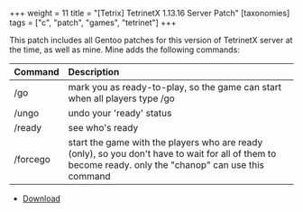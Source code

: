 +++
weight = 11
title = "[Tetrix] TetrinetX 1.13.16 Server Patch"
[taxonomies]
tags = ["c", "patch", "games", "tetrinet"]
+++

This patch includes all Gentoo patches for this version of TetrinetX server at the time, as well as mine.
Mine adds the following commands:

| Command | Description |
| :--- | :--- |
| /go | mark you as ready-to-play, so the game can start when all players type /go |
| /ungo | undo your 'ready' status |
| /ready | see who's ready |
| /forcego | start the game with the players who are ready (only), so you don't have to wait for all of them to become ready. only the "chanop" can use this command |

- [Download](/software/tetrinetx-1.13.16+qirc-1.40c-gentoo-af.tar.bz2)
